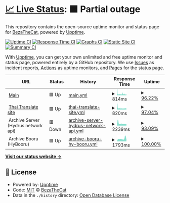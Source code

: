 # [📈 Live Status](https://beam7894123.github.io/web_status): <!--live status--> **🟧 Partial outage**

This repository contains the open-source uptime monitor and status page for [BezaTheCat](bezathecat.com), powered by [Upptime](https://github.com/upptime/upptime).

[![Uptime CI](https://github.com/beam7894123/web_status/workflows/Uptime%20CI/badge.svg)](https://github.com/beam7894123/web_status/actions?query=workflow%3A%22Uptime+CI%22)
[![Response Time CI](https://github.com/beam7894123/web_status/workflows/Response%20Time%20CI/badge.svg)](https://github.com/beam7894123/web_status/actions?query=workflow%3A%22Response+Time+CI%22)
[![Graphs CI](https://github.com/beam7894123/web_status/workflows/Graphs%20CI/badge.svg)](https://github.com/beam7894123/web_status/actions?query=workflow%3A%22Graphs+CI%22)
[![Static Site CI](https://github.com/beam7894123/web_status/workflows/Static%20Site%20CI/badge.svg)](https://github.com/beam7894123/web_status/actions?query=workflow%3A%22Static+Site+CI%22)
[![Summary CI](https://github.com/beam7894123/web_status/workflows/Summary%20CI/badge.svg)](https://github.com/beam7894123/web_status/actions?query=workflow%3A%22Summary+CI%22)

With [Upptime](https://upptime.js.org), you can get your own unlimited and free uptime monitor and status page, powered entirely by a GitHub repository. We use [Issues](https://github.com/beam7894123/web_status/issues) as incident reports, [Actions](https://github.com/beam7894123/web_status/actions) as uptime monitors, and [Pages](https://beam7894123.github.io/web_status) for the status page.

<!--start: status pages-->
<!-- This summary is generated by Upptime (https://github.com/upptime/upptime) -->
<!-- Do not edit this manually, your changes will be overwritten -->
<!-- prettier-ignore -->
| URL | Status | History | Response Time | Uptime |
| --- | ------ | ------- | ------------- | ------ |
| <img alt="" src="https://icons.duckduckgo.com/ip3/bezathecat.com.ico" height="13"> [Main](https://bezathecat.com/) | 🟩 Up | [main.yml](https://github.com/beam7894123/status/commits/HEAD/history/main.yml) | <details><summary><img alt="Response time graph" src="./graphs/main/response-time-week.png" height="20"> 814ms</summary><br><a href="https://beam7894123.github.io/status/history/main"><img alt="Response time 1482" src="https://img.shields.io/endpoint?url=https%3A%2F%2Fraw.githubusercontent.com%2Fbeam7894123%2Fstatus%2FHEAD%2Fapi%2Fmain%2Fresponse-time.json"></a><br><a href="https://beam7894123.github.io/status/history/main"><img alt="24-hour response time 579" src="https://img.shields.io/endpoint?url=https%3A%2F%2Fraw.githubusercontent.com%2Fbeam7894123%2Fstatus%2FHEAD%2Fapi%2Fmain%2Fresponse-time-day.json"></a><br><a href="https://beam7894123.github.io/status/history/main"><img alt="7-day response time 814" src="https://img.shields.io/endpoint?url=https%3A%2F%2Fraw.githubusercontent.com%2Fbeam7894123%2Fstatus%2FHEAD%2Fapi%2Fmain%2Fresponse-time-week.json"></a><br><a href="https://beam7894123.github.io/status/history/main"><img alt="30-day response time 958" src="https://img.shields.io/endpoint?url=https%3A%2F%2Fraw.githubusercontent.com%2Fbeam7894123%2Fstatus%2FHEAD%2Fapi%2Fmain%2Fresponse-time-month.json"></a><br><a href="https://beam7894123.github.io/status/history/main"><img alt="1-year response time 1482" src="https://img.shields.io/endpoint?url=https%3A%2F%2Fraw.githubusercontent.com%2Fbeam7894123%2Fstatus%2FHEAD%2Fapi%2Fmain%2Fresponse-time-year.json"></a></details> | <details><summary><a href="https://beam7894123.github.io/status/history/main">96.22%</a></summary><a href="https://beam7894123.github.io/status/history/main"><img alt="All-time uptime 99.10%" src="https://img.shields.io/endpoint?url=https%3A%2F%2Fraw.githubusercontent.com%2Fbeam7894123%2Fstatus%2FHEAD%2Fapi%2Fmain%2Fuptime.json"></a><br><a href="https://beam7894123.github.io/status/history/main"><img alt="24-hour uptime 100.00%" src="https://img.shields.io/endpoint?url=https%3A%2F%2Fraw.githubusercontent.com%2Fbeam7894123%2Fstatus%2FHEAD%2Fapi%2Fmain%2Fuptime-day.json"></a><br><a href="https://beam7894123.github.io/status/history/main"><img alt="7-day uptime 96.22%" src="https://img.shields.io/endpoint?url=https%3A%2F%2Fraw.githubusercontent.com%2Fbeam7894123%2Fstatus%2FHEAD%2Fapi%2Fmain%2Fuptime-week.json"></a><br><a href="https://beam7894123.github.io/status/history/main"><img alt="30-day uptime 98.17%" src="https://img.shields.io/endpoint?url=https%3A%2F%2Fraw.githubusercontent.com%2Fbeam7894123%2Fstatus%2FHEAD%2Fapi%2Fmain%2Fuptime-month.json"></a><br><a href="https://beam7894123.github.io/status/history/main"><img alt="1-year uptime 99.10%" src="https://img.shields.io/endpoint?url=https%3A%2F%2Fraw.githubusercontent.com%2Fbeam7894123%2Fstatus%2FHEAD%2Fapi%2Fmain%2Fuptime-year.json"></a></details>
| <img alt="" src="https://icons.duckduckgo.com/ip3/thaitranslateby.bezathecat.com.ico" height="13"> [Thai Translate site](https://thaitranslateby.bezathecat.com/) | 🟩 Up | [thai-translate-site.yml](https://github.com/beam7894123/status/commits/HEAD/history/thai-translate-site.yml) | <details><summary><img alt="Response time graph" src="./graphs/thai-translate-site/response-time-week.png" height="20"> 820ms</summary><br><a href="https://beam7894123.github.io/status/history/thai-translate-site"><img alt="Response time 1369" src="https://img.shields.io/endpoint?url=https%3A%2F%2Fraw.githubusercontent.com%2Fbeam7894123%2Fstatus%2FHEAD%2Fapi%2Fthai-translate-site%2Fresponse-time.json"></a><br><a href="https://beam7894123.github.io/status/history/thai-translate-site"><img alt="24-hour response time 638" src="https://img.shields.io/endpoint?url=https%3A%2F%2Fraw.githubusercontent.com%2Fbeam7894123%2Fstatus%2FHEAD%2Fapi%2Fthai-translate-site%2Fresponse-time-day.json"></a><br><a href="https://beam7894123.github.io/status/history/thai-translate-site"><img alt="7-day response time 820" src="https://img.shields.io/endpoint?url=https%3A%2F%2Fraw.githubusercontent.com%2Fbeam7894123%2Fstatus%2FHEAD%2Fapi%2Fthai-translate-site%2Fresponse-time-week.json"></a><br><a href="https://beam7894123.github.io/status/history/thai-translate-site"><img alt="30-day response time 977" src="https://img.shields.io/endpoint?url=https%3A%2F%2Fraw.githubusercontent.com%2Fbeam7894123%2Fstatus%2FHEAD%2Fapi%2Fthai-translate-site%2Fresponse-time-month.json"></a><br><a href="https://beam7894123.github.io/status/history/thai-translate-site"><img alt="1-year response time 1369" src="https://img.shields.io/endpoint?url=https%3A%2F%2Fraw.githubusercontent.com%2Fbeam7894123%2Fstatus%2FHEAD%2Fapi%2Fthai-translate-site%2Fresponse-time-year.json"></a></details> | <details><summary><a href="https://beam7894123.github.io/status/history/thai-translate-site">97.04%</a></summary><a href="https://beam7894123.github.io/status/history/thai-translate-site"><img alt="All-time uptime 98.97%" src="https://img.shields.io/endpoint?url=https%3A%2F%2Fraw.githubusercontent.com%2Fbeam7894123%2Fstatus%2FHEAD%2Fapi%2Fthai-translate-site%2Fuptime.json"></a><br><a href="https://beam7894123.github.io/status/history/thai-translate-site"><img alt="24-hour uptime 94.16%" src="https://img.shields.io/endpoint?url=https%3A%2F%2Fraw.githubusercontent.com%2Fbeam7894123%2Fstatus%2FHEAD%2Fapi%2Fthai-translate-site%2Fuptime-day.json"></a><br><a href="https://beam7894123.github.io/status/history/thai-translate-site"><img alt="7-day uptime 97.04%" src="https://img.shields.io/endpoint?url=https%3A%2F%2Fraw.githubusercontent.com%2Fbeam7894123%2Fstatus%2FHEAD%2Fapi%2Fthai-translate-site%2Fuptime-week.json"></a><br><a href="https://beam7894123.github.io/status/history/thai-translate-site"><img alt="30-day uptime 98.14%" src="https://img.shields.io/endpoint?url=https%3A%2F%2Fraw.githubusercontent.com%2Fbeam7894123%2Fstatus%2FHEAD%2Fapi%2Fthai-translate-site%2Fuptime-month.json"></a><br><a href="https://beam7894123.github.io/status/history/thai-translate-site"><img alt="1-year uptime 98.97%" src="https://img.shields.io/endpoint?url=https%3A%2F%2Fraw.githubusercontent.com%2Fbeam7894123%2Fstatus%2FHEAD%2Fapi%2Fthai-translate-site%2Fuptime-year.json"></a></details>
| <img alt="" src="https://icons.duckduckgo.com/ip3/null.ico" height="13"> Archive Server (Hydrus network api) | 🟥 Down | [archive-server-hydrus-network-api.yml](https://github.com/beam7894123/status/commits/HEAD/history/archive-server-hydrus-network-api.yml) | <details><summary><img alt="Response time graph" src="./graphs/archive-server-hydrus-network-api/response-time-week.png" height="20"> 2239ms</summary><br><a href="https://beam7894123.github.io/status/history/archive-server-hydrus-network-api"><img alt="Response time 2016" src="https://img.shields.io/endpoint?url=https%3A%2F%2Fraw.githubusercontent.com%2Fbeam7894123%2Fstatus%2FHEAD%2Fapi%2Farchive-server-hydrus-network-api%2Fresponse-time.json"></a><br><a href="https://beam7894123.github.io/status/history/archive-server-hydrus-network-api"><img alt="24-hour response time 1762" src="https://img.shields.io/endpoint?url=https%3A%2F%2Fraw.githubusercontent.com%2Fbeam7894123%2Fstatus%2FHEAD%2Fapi%2Farchive-server-hydrus-network-api%2Fresponse-time-day.json"></a><br><a href="https://beam7894123.github.io/status/history/archive-server-hydrus-network-api"><img alt="7-day response time 2239" src="https://img.shields.io/endpoint?url=https%3A%2F%2Fraw.githubusercontent.com%2Fbeam7894123%2Fstatus%2FHEAD%2Fapi%2Farchive-server-hydrus-network-api%2Fresponse-time-week.json"></a><br><a href="https://beam7894123.github.io/status/history/archive-server-hydrus-network-api"><img alt="30-day response time 2304" src="https://img.shields.io/endpoint?url=https%3A%2F%2Fraw.githubusercontent.com%2Fbeam7894123%2Fstatus%2FHEAD%2Fapi%2Farchive-server-hydrus-network-api%2Fresponse-time-month.json"></a><br><a href="https://beam7894123.github.io/status/history/archive-server-hydrus-network-api"><img alt="1-year response time 2016" src="https://img.shields.io/endpoint?url=https%3A%2F%2Fraw.githubusercontent.com%2Fbeam7894123%2Fstatus%2FHEAD%2Fapi%2Farchive-server-hydrus-network-api%2Fresponse-time-year.json"></a></details> | <details><summary><a href="https://beam7894123.github.io/status/history/archive-server-hydrus-network-api">93.09%</a></summary><a href="https://beam7894123.github.io/status/history/archive-server-hydrus-network-api"><img alt="All-time uptime 96.12%" src="https://img.shields.io/endpoint?url=https%3A%2F%2Fraw.githubusercontent.com%2Fbeam7894123%2Fstatus%2FHEAD%2Fapi%2Farchive-server-hydrus-network-api%2Fuptime.json"></a><br><a href="https://beam7894123.github.io/status/history/archive-server-hydrus-network-api"><img alt="24-hour uptime 77.43%" src="https://img.shields.io/endpoint?url=https%3A%2F%2Fraw.githubusercontent.com%2Fbeam7894123%2Fstatus%2FHEAD%2Fapi%2Farchive-server-hydrus-network-api%2Fuptime-day.json"></a><br><a href="https://beam7894123.github.io/status/history/archive-server-hydrus-network-api"><img alt="7-day uptime 93.09%" src="https://img.shields.io/endpoint?url=https%3A%2F%2Fraw.githubusercontent.com%2Fbeam7894123%2Fstatus%2FHEAD%2Fapi%2Farchive-server-hydrus-network-api%2Fuptime-week.json"></a><br><a href="https://beam7894123.github.io/status/history/archive-server-hydrus-network-api"><img alt="30-day uptime 94.08%" src="https://img.shields.io/endpoint?url=https%3A%2F%2Fraw.githubusercontent.com%2Fbeam7894123%2Fstatus%2FHEAD%2Fapi%2Farchive-server-hydrus-network-api%2Fuptime-month.json"></a><br><a href="https://beam7894123.github.io/status/history/archive-server-hydrus-network-api"><img alt="1-year uptime 96.12%" src="https://img.shields.io/endpoint?url=https%3A%2F%2Fraw.githubusercontent.com%2Fbeam7894123%2Fstatus%2FHEAD%2Fapi%2Farchive-server-hydrus-network-api%2Fuptime-year.json"></a></details>
| <img alt="" src="https://icons.duckduckgo.com/ip3/null.ico" height="13"> Archive Booru (HyBooru) | 🟩 Up | [archive-booru-hy-booru.yml](https://github.com/beam7894123/status/commits/HEAD/history/archive-booru-hy-booru.yml) | <details><summary><img alt="Response time graph" src="./graphs/archive-booru-hy-booru/response-time-week.png" height="20"> 1793ms</summary><br><a href="https://beam7894123.github.io/status/history/archive-booru-hy-booru"><img alt="Response time 1683" src="https://img.shields.io/endpoint?url=https%3A%2F%2Fraw.githubusercontent.com%2Fbeam7894123%2Fstatus%2FHEAD%2Fapi%2Farchive-booru-hy-booru%2Fresponse-time.json"></a><br><a href="https://beam7894123.github.io/status/history/archive-booru-hy-booru"><img alt="24-hour response time 2750" src="https://img.shields.io/endpoint?url=https%3A%2F%2Fraw.githubusercontent.com%2Fbeam7894123%2Fstatus%2FHEAD%2Fapi%2Farchive-booru-hy-booru%2Fresponse-time-day.json"></a><br><a href="https://beam7894123.github.io/status/history/archive-booru-hy-booru"><img alt="7-day response time 1793" src="https://img.shields.io/endpoint?url=https%3A%2F%2Fraw.githubusercontent.com%2Fbeam7894123%2Fstatus%2FHEAD%2Fapi%2Farchive-booru-hy-booru%2Fresponse-time-week.json"></a><br><a href="https://beam7894123.github.io/status/history/archive-booru-hy-booru"><img alt="30-day response time 2018" src="https://img.shields.io/endpoint?url=https%3A%2F%2Fraw.githubusercontent.com%2Fbeam7894123%2Fstatus%2FHEAD%2Fapi%2Farchive-booru-hy-booru%2Fresponse-time-month.json"></a><br><a href="https://beam7894123.github.io/status/history/archive-booru-hy-booru"><img alt="1-year response time 1683" src="https://img.shields.io/endpoint?url=https%3A%2F%2Fraw.githubusercontent.com%2Fbeam7894123%2Fstatus%2FHEAD%2Fapi%2Farchive-booru-hy-booru%2Fresponse-time-year.json"></a></details> | <details><summary><a href="https://beam7894123.github.io/status/history/archive-booru-hy-booru">100.00%</a></summary><a href="https://beam7894123.github.io/status/history/archive-booru-hy-booru"><img alt="All-time uptime 97.63%" src="https://img.shields.io/endpoint?url=https%3A%2F%2Fraw.githubusercontent.com%2Fbeam7894123%2Fstatus%2FHEAD%2Fapi%2Farchive-booru-hy-booru%2Fuptime.json"></a><br><a href="https://beam7894123.github.io/status/history/archive-booru-hy-booru"><img alt="24-hour uptime 100.00%" src="https://img.shields.io/endpoint?url=https%3A%2F%2Fraw.githubusercontent.com%2Fbeam7894123%2Fstatus%2FHEAD%2Fapi%2Farchive-booru-hy-booru%2Fuptime-day.json"></a><br><a href="https://beam7894123.github.io/status/history/archive-booru-hy-booru"><img alt="7-day uptime 100.00%" src="https://img.shields.io/endpoint?url=https%3A%2F%2Fraw.githubusercontent.com%2Fbeam7894123%2Fstatus%2FHEAD%2Fapi%2Farchive-booru-hy-booru%2Fuptime-week.json"></a><br><a href="https://beam7894123.github.io/status/history/archive-booru-hy-booru"><img alt="30-day uptime 100.00%" src="https://img.shields.io/endpoint?url=https%3A%2F%2Fraw.githubusercontent.com%2Fbeam7894123%2Fstatus%2FHEAD%2Fapi%2Farchive-booru-hy-booru%2Fuptime-month.json"></a><br><a href="https://beam7894123.github.io/status/history/archive-booru-hy-booru"><img alt="1-year uptime 97.63%" src="https://img.shields.io/endpoint?url=https%3A%2F%2Fraw.githubusercontent.com%2Fbeam7894123%2Fstatus%2FHEAD%2Fapi%2Farchive-booru-hy-booru%2Fuptime-year.json"></a></details>

<!--end: status pages-->

[**Visit our status website →**](https://beam7894123.github.io/web_status)

## 📄 License

- Powered by: [Upptime](https://github.com/upptime/upptime)
- Code: [MIT](./LICENSE) © [BezaTheCat](bezathecat.com)
- Data in the `./history` directory: [Open Database License](https://opendatacommons.org/licenses/odbl/1-0/)
